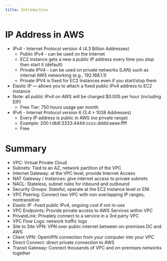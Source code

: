 ```yaml
---
title: Introduction
---
```

# IP Address in AWS
- IPv4 - Internet Protocol version 4 (4.3 Billion Addresses)
    - Public IPv4 - can be used on the Internet
    - EC2 instance gets a new a public IP address every time you stop then start it (default)
    - Private IPV4 - can be used on private networks (LAN) such as internal AWS networking (e.g., 192.168.1.1)
    - Private IPV4 is fixed for EC2 Instances even if you start/stop them
- Elastic IP — allows you to attach a fixed public IPv4 address to EC2 instance
- Note: all public IPv4 on AWS will be charged $0.005 per hour (including EIP)
    - Free Tier: 750 hours usage per month
- IPv6 - Internet Protocol version 6 (3.4 × 1038 Addresses)
    - Every IP address is public in AWS (no private range)
    - Example: 200 l:db8:3333:4444:cccc:dddd:eeee:ffff
    - Free

# Summary
- VPC: Virtual Private Cloud
- Subnets: Tied to an AZ, network partition of the VPC
- Internet Gateway: at the VPC level, provide Internet Access
- NAT Gateway / Instances: give internet access to private subnets
- NACL: Stateless, subnet rules for inbound and outbound
- Security Groups: Stateful, operate at the EC2 instance level or ENI
- VPC Peering: Connect two VPC with non overlapping IP ranges, nontransitive
- Elastic IP -fixed public IPv4, ongoing cost if not in-use
- VPC Endpoints: Provide private access to AWS Services within VPC
- PrivateLink: Privately connect to a service in a 3rd party VPC
- VPC Flow Logs: network traffic logs
- Site to Site VPN: VPN over public internet between on-premises DC and AWS
- Client VPN: OpenVPN connection from your computer into your VPC
- Direct Connect: direct private connection to AWS
- Transit Gateway: Connect thousands of VPC and on-premises networks together